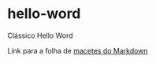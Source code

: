 # hello-word
Clássico Hello Word

Link para a folha de [macetes do Markdown](https://github.com/adam-p/markdown-here/wiki/Markdown-Cheatsheet)
